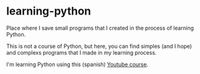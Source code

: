 # learning-python
Place where I save small programs that I created in the process of learning Python. 

This is not a course of Python, but here, you can find simples (and I hope) and complexs programs that I made in my learning process.

I'm learning Python using this (spanish) [Youtube course](https://www.youtube.com/playlist?list=PLyvsggKtwbLW1j0d5yaCkRF9Axpdlhsxz).
